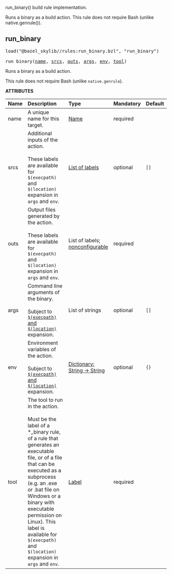 <!-- Generated with Stardoc: http://skydoc.bazel.build -->

run_binary() build rule implementation.

Runs a binary as a build action. This rule does not require Bash (unlike native.genrule()).

<a id="run_binary"></a>

## run_binary

<pre>
load("@bazel_skylib//rules:run_binary.bzl", "run_binary")

run_binary(<a href="#run_binary-name">name</a>, <a href="#run_binary-srcs">srcs</a>, <a href="#run_binary-outs">outs</a>, <a href="#run_binary-args">args</a>, <a href="#run_binary-env">env</a>, <a href="#run_binary-tool">tool</a>)
</pre>

Runs a binary as a build action.

This rule does not require Bash (unlike `native.genrule`).

**ATTRIBUTES**


| Name  | Description | Type | Mandatory | Default |
| :------------- | :------------- | :------------- | :------------- | :------------- |
| <a id="run_binary-name"></a>name |  A unique name for this target.   | <a href="https://bazel.build/concepts/labels#target-names">Name</a> | required |  |
| <a id="run_binary-srcs"></a>srcs |  Additional inputs of the action.<br><br>These labels are available for `$(execpath)` and `$(location)` expansion in `args` and `env`.   | <a href="https://bazel.build/concepts/labels">List of labels</a> | optional |  `[]`  |
| <a id="run_binary-outs"></a>outs |  Output files generated by the action.<br><br>These labels are available for `$(execpath)` and `$(location)` expansion in `args` and `env`.   | List of labels; <a href="https://bazel.build/reference/be/common-definitions#configurable-attributes">nonconfigurable</a> | required |  |
| <a id="run_binary-args"></a>args |  Command line arguments of the binary.<br><br>Subject to [`$(execpath)` and `$(location)`](https://bazel.build/reference/be/make-variables#predefined_label_variables) expansion.   | List of strings | optional |  `[]`  |
| <a id="run_binary-env"></a>env |  Environment variables of the action.<br><br>Subject to  [`$(execpath)` and `$(location)`](https://bazel.build/reference/be/make-variables#predefined_label_variables) expansion.   | <a href="https://bazel.build/rules/lib/dict">Dictionary: String -> String</a> | optional |  `{}`  |
| <a id="run_binary-tool"></a>tool |  The tool to run in the action.<br><br>Must be the label of a *_binary rule, of a rule that generates an executable file, or of a file that can be executed as a subprocess (e.g. an .exe or .bat file on Windows or a binary with executable permission on Linux). This label is available for `$(execpath)` and `$(location)` expansion in `args` and `env`.   | <a href="https://bazel.build/concepts/labels">Label</a> | required |  |


